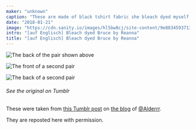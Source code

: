 ```yaml
---
maker: "unknown"
caption: "These are made of black tshirt fabric she bleach dyed myself, using desert plants for the design."
date: "2018-01-21"
image: "https://cdn.sanity.io/images/hl5bw8cj/site-content/9e8834593713a2a6e4903d53e789b430449f947a-1280x960.jpg"
intro: "[auf Englisch] Bleach dyed Bruce by Reanna"
title: "[auf Englisch] Bleach dyed Bruce by Reanna"
---
```


![The back of the pair shown above](https://posts.freesewing.org/uploads/bleach_dyed_bruce_1_back_c91de98a99.jpg "The back of the pair shown above")

![The front of a second pair](https://posts.freesewing.org/uploads/bleach_dyed_bruce_2_front_d9e26ac24b.jpg "The front of a second pair")

![The back of a second pair](https://posts.freesewing.org/uploads/bleach_dyed_bruce_2_back_f97d0b323f.jpg "The back of a second pair")

<Note>

###### See the original on Tumblr
These were taken from [this Tumblr post](http://alderrr.tumblr.com/post/168948306776/christmas-crafting-2-pairs-of-mens-underwear)
on [the blog](http://alderrr.tumblr.com/) of [@Alderrr](/users/Alderrr).

They are reposted here with permission.

</Note>

